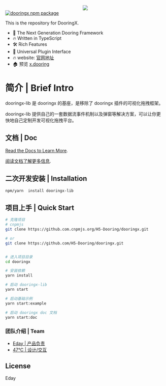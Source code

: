 <div align=center >
<img  src="https://img-blog.csdnimg.cn/img_convert/520863a38a93d960862f92c805bc97cc.png#pic_center"/>
</div>

<a href="https://www.npmjs.com/package/dooringx-lib">
    <img src="https://img.shields.io/badge/npm-dooringx--lib-brightgreen" alt="dooringx npm package">
  </a>



This is the repository for DooringX.
- 💪 The Next Generation Dooring Framework
- 🔥 Written in TypeScript
- 🛠️ Rich Features
- 🔩 Universal Plugin Interface
- 🔥 website: [官网地址](http://x.dooring.cn/dooringx-org)
- 🏠 预览 [x.dooring](http://x.dooring.cn/editor/home)
# 简介 | Brief Intro

dooringx-lib 是 dooringx 的基座，是移除了 dooringx 插件的可视化拖拽框架。



dooringx-lib 提供自己的一套数据流事件机制以及弹窗等解决方案，可以让你更快地自己定制开发可视化拖拽平台。


## 文档 | Doc


[Read the Docs to Learn More](https://h5-dooring.github.io/dooringx/).

[阅读文档了解更多信息](https://h5-dooring.github.io/dooringx/).

## 二次开发安装 | Installation
```bash
npm/yarn  install dooringx-lib
```

## 项目上手 | Quick Start

  ```bash
# 克隆项目
# cnpmjs
git clone https://github.com.cnpmjs.org/H5-Dooring/dooringx.git

# or
git clone https://github.com/H5-Dooring/dooringx.git


# 进入项目目录
cd dooringx

# 安装依赖
yarn install

# 启动 dooringx-lib
yarn start

# 启动基础示例
yarn start:example

# 启动 dooringx doc 文档
yarn start:doc

  ```


###  团队介绍 | Team 

- [Eday | 产品负责](https://github.com/MrXujiang)
- [47℃ | 设计/交互]()


## License

Eday


